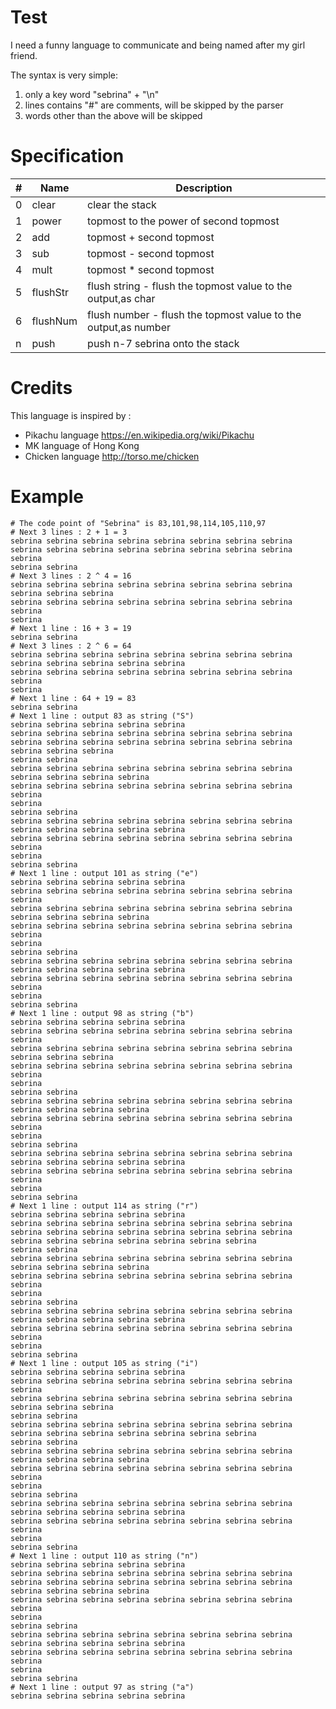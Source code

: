 # Test


I need a funny language to communicate and being named after my girl friend. 

The syntax is very simple: 
1. only a key word "sebrina" + "\n"
2. lines contains "#" are comments, will be skipped by the parser
3. words other than the above will be skipped

# Specification

| #  | Name | Description |
| ------------- | ------------- | ------------- | 
| 0 | clear | clear the stack |
| 1 | power | topmost to the power of second topmost |
| 2 | add | topmost + second topmost |
| 3 | sub | topmost - second topmost |
| 4 | mult | topmost * second topmost |
| 5 | flushStr | flush string - flush the topmost value to the output,as char |
| 6 | flushNum | flush number - flush the topmost value to the output,as number | 
| n | push | push n-7 sebrina onto the stack |


# Credits
This language is inspired by :
- Pikachu language https://en.wikipedia.org/wiki/Pikachu
- MK language of Hong Kong 
- Chicken language http://torso.me/chicken

# Example
```
# The code point of "Sebrina" is 83,101,98,114,105,110,97
# Next 3 lines : 2 + 1 = 3
sebrina sebrina sebrina sebrina sebrina sebrina sebrina sebrina
sebrina sebrina sebrina sebrina sebrina sebrina sebrina sebrina sebrina
sebrina sebrina
# Next 3 lines : 2 ^ 4 = 16
sebrina sebrina sebrina sebrina sebrina sebrina sebrina sebrina sebrina sebrina sebrina
sebrina sebrina sebrina sebrina sebrina sebrina sebrina sebrina sebrina
sebrina
# Next 1 line : 16 + 3 = 19
sebrina sebrina
# Next 3 lines : 2 ^ 6 = 64 
sebrina sebrina sebrina sebrina sebrina sebrina sebrina sebrina sebrina sebrina sebrina sebrina sebrina
sebrina sebrina sebrina sebrina sebrina sebrina sebrina sebrina sebrina
sebrina
# Next 1 line : 64 + 19 = 83
sebrina sebrina
# Next 1 line : output 83 as string ("S") 
sebrina sebrina sebrina sebrina sebrina
sebrina sebrina sebrina sebrina sebrina sebrina sebrina sebrina
sebrina sebrina sebrina sebrina sebrina sebrina sebrina sebrina sebrina sebrina sebrina
sebrina sebrina
sebrina sebrina sebrina sebrina sebrina sebrina sebrina sebrina sebrina sebrina sebrina sebrina
sebrina sebrina sebrina sebrina sebrina sebrina sebrina sebrina sebrina
sebrina
sebrina sebrina
sebrina sebrina sebrina sebrina sebrina sebrina sebrina sebrina sebrina sebrina sebrina sebrina sebrina
sebrina sebrina sebrina sebrina sebrina sebrina sebrina sebrina sebrina
sebrina
sebrina sebrina
# Next 1 line : output 101 as string ("e") 
sebrina sebrina sebrina sebrina sebrina
sebrina sebrina sebrina sebrina sebrina sebrina sebrina sebrina sebrina
sebrina sebrina sebrina sebrina sebrina sebrina sebrina sebrina sebrina sebrina sebrina sebrina
sebrina sebrina sebrina sebrina sebrina sebrina sebrina sebrina sebrina
sebrina
sebrina sebrina
sebrina sebrina sebrina sebrina sebrina sebrina sebrina sebrina sebrina sebrina sebrina sebrina sebrina
sebrina sebrina sebrina sebrina sebrina sebrina sebrina sebrina sebrina
sebrina
sebrina sebrina
# Next 1 line : output 98 as string ("b") 
sebrina sebrina sebrina sebrina sebrina
sebrina sebrina sebrina sebrina sebrina sebrina sebrina sebrina sebrina
sebrina sebrina sebrina sebrina sebrina sebrina sebrina sebrina sebrina sebrina sebrina
sebrina sebrina sebrina sebrina sebrina sebrina sebrina sebrina sebrina
sebrina
sebrina sebrina
sebrina sebrina sebrina sebrina sebrina sebrina sebrina sebrina sebrina sebrina sebrina sebrina
sebrina sebrina sebrina sebrina sebrina sebrina sebrina sebrina sebrina
sebrina
sebrina sebrina
sebrina sebrina sebrina sebrina sebrina sebrina sebrina sebrina sebrina sebrina sebrina sebrina sebrina
sebrina sebrina sebrina sebrina sebrina sebrina sebrina sebrina sebrina
sebrina
sebrina sebrina
# Next 1 line : output 114 as string ("r") 
sebrina sebrina sebrina sebrina sebrina
sebrina sebrina sebrina sebrina sebrina sebrina sebrina sebrina
sebrina sebrina sebrina sebrina sebrina sebrina sebrina sebrina sebrina sebrina sebrina sebrina sebrina sebrina sebrina
sebrina sebrina
sebrina sebrina sebrina sebrina sebrina sebrina sebrina sebrina sebrina sebrina sebrina sebrina
sebrina sebrina sebrina sebrina sebrina sebrina sebrina sebrina sebrina
sebrina
sebrina sebrina
sebrina sebrina sebrina sebrina sebrina sebrina sebrina sebrina sebrina sebrina sebrina sebrina sebrina
sebrina sebrina sebrina sebrina sebrina sebrina sebrina sebrina sebrina
sebrina
sebrina sebrina
# Next 1 line : output 105 as string ("i") 
sebrina sebrina sebrina sebrina sebrina
sebrina sebrina sebrina sebrina sebrina sebrina sebrina sebrina sebrina
sebrina sebrina sebrina sebrina sebrina sebrina sebrina sebrina sebrina sebrina sebrina
sebrina sebrina
sebrina sebrina sebrina sebrina sebrina sebrina sebrina sebrina sebrina sebrina sebrina sebrina sebrina sebrina sebrina
sebrina sebrina
sebrina sebrina sebrina sebrina sebrina sebrina sebrina sebrina sebrina sebrina sebrina sebrina
sebrina sebrina sebrina sebrina sebrina sebrina sebrina sebrina sebrina
sebrina
sebrina sebrina
sebrina sebrina sebrina sebrina sebrina sebrina sebrina sebrina sebrina sebrina sebrina sebrina sebrina
sebrina sebrina sebrina sebrina sebrina sebrina sebrina sebrina sebrina
sebrina
sebrina sebrina
# Next 1 line : output 110 as string ("n") 
sebrina sebrina sebrina sebrina sebrina
sebrina sebrina sebrina sebrina sebrina sebrina sebrina sebrina
sebrina sebrina sebrina sebrina sebrina sebrina sebrina sebrina sebrina sebrina sebrina sebrina
sebrina sebrina sebrina sebrina sebrina sebrina sebrina sebrina sebrina
sebrina
sebrina sebrina
sebrina sebrina sebrina sebrina sebrina sebrina sebrina sebrina sebrina sebrina sebrina sebrina sebrina
sebrina sebrina sebrina sebrina sebrina sebrina sebrina sebrina sebrina
sebrina
sebrina sebrina
# Next 1 line : output 97 as string ("a") 
sebrina sebrina sebrina sebrina sebrina
```



